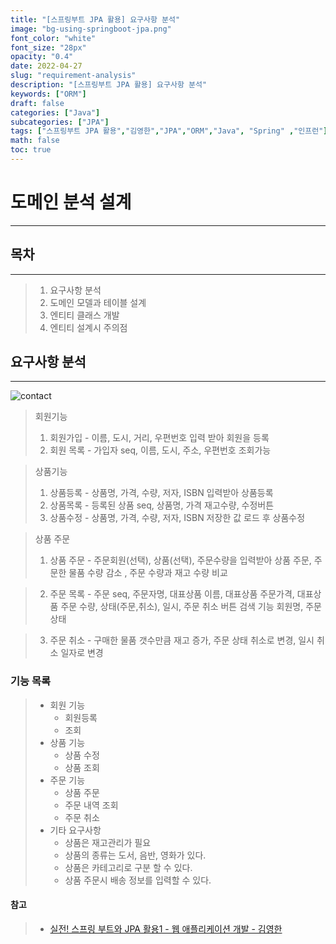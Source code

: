 ```yaml
---
title: "[스프링부트 JPA 활용] 요구사항 분석"
image: "bg-using-springboot-jpa.png"
font_color: "white"
font_size: "28px"
opacity: "0.4"
date: 2022-04-27
slug: "requirement-analysis"
description: "[스프링부트 JPA 활용] 요구사항 분석"
keywords: ["ORM"]
draft: false
categories: ["Java"]
subcategories: ["JPA"]
tags: ["스프링부트 JPA 활용","김영한","JPA","ORM","Java", "Spring" ,"인프런"]
math: false
toc: true
---
```


# 도메인 분석 설계
-------------------------------

## 목차
-------------------------------
> 1. 요구사항 분석
> 2. 도메인 모델과 테이블 설계
> 3. 엔티티 클래스 개발
> 4. 엔티티 설계시 주의점

## 요구사항 분석
----------------------------------

![contact](/images/develop/backend/using-springboot-jpa/requirement-analysis/img-001.png)

> 회원기능 
> 1. 회원가입 - 이름, 도시, 거리, 우편번호 입력 받아 회원을 등록
> 2. 회원 목록 - 가입자 seq, 이름, 도시, 주소, 우편번호 조회가능

> 상품기능
> 1. 상품등록 - 상품명, 가격, 수량, 저자, ISBN 입력받아 상품등록
> 2. 상품목록 - 등록된 상품 seq, 상품명, 가격 재고수량, 수정버튼
> 3. 상품수정 - 상품명, 가격, 수량, 저자, ISBN 저장한 값 로드 후 상품수정 

> 상품 주문
> 1. 상품 주문 - 주문회원(선택), 상품(선택), 주문수량을 입력받아 상품 주문, 주문한 물품 수량 감소
, 주문 수량과 재고 수량 비교

> 2. 주문 목록 - 주문 seq, 주문자명, 대표상품 이름, 대표상품 주문가격, 대표상품 주문 수량, 상태(주문,취소), 일시, 주문 취소 버튼
> 검색 기능 회원명, 주문상태

> 3. 주문 취소 - 구매한 물품 갯수만큼 재고 증가, 주문 상태 취소로 변경, 일시 취소 일자로 변경


### 기능 목록 
> - 회원 기능 
> 	- 회원등록 
> 	- 조회
> - 상품 기능
>	- 상품 수정
>	- 상품 조회
> - 주문 기능
>	- 상품 주문
>	- 주문 내역 조회
>	- 주문 취소
> - 기타 요구사항
>	- 상품은 재고관리가 필요
>	- 상품의 종류는 도서, 음반, 영화가 있다.
>	- 상품은 카테고리로 구분 할 수 있다.
>	- 상품 주문시 배송 정보를 입력할 수 있다.

#### 참고
> - <a href="https://www.inflearn.com/course/%EC%8A%A4%ED%94%84%EB%A7%81%EB%B6%80%ED%8A%B8-JPA-%ED%99%9C%EC%9A%A9-1">실전! 스프링 부트와 JPA 활용1 - 웹 애플리케이션 개발 - 김영한</a>
